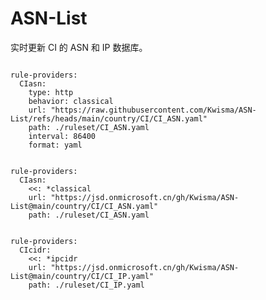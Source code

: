 
# ASN-List

实时更新 CI 的 ASN 和 IP 数据库。

<pre><code class="language-javascript">
rule-providers:
  CIasn:
    type: http
    behavior: classical
    url: "https://raw.githubusercontent.com/Kwisma/ASN-List/refs/heads/main/country/CI/CI_ASN.yaml"
    path: ./ruleset/CI_ASN.yaml
    interval: 86400
    format: yaml
</code></pre>

<pre><code class="language-javascript">
rule-providers:
  CIasn:
    <<: *classical
    url: "https://jsd.onmicrosoft.cn/gh/Kwisma/ASN-List@main/country/CI/CI_ASN.yaml"
    path: ./ruleset/CI_ASN.yaml
</code></pre>

<pre><code class="language-javascript">
rule-providers:
  CIcidr:
    <<: *ipcidr
    url: "https://jsd.onmicrosoft.cn/gh/Kwisma/ASN-List@main/country/CI/CI_IP.yaml"
    path: ./ruleset/CI_IP.yaml
</code></pre>